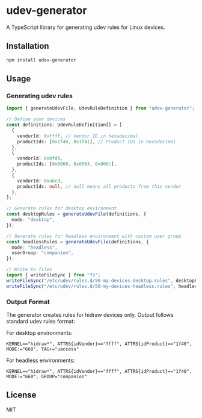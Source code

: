 # udev-generator

A TypeScript library for generating udev rules for Linux devices.

## Installation

```bash
npm install udev-generator
```

## Usage

### Generating udev rules

```typescript
import { generateUdevFile, UdevRuleDefinition } from "udev-generator";

// Define your devices
const definitions: UdevRuleDefinition[] = [
  {
    vendorId: 0xffff, // Vendor ID in hexadecimal
    productIds: [0x1f40, 0x1f41], // Product IDs in hexadecimal
  },
  {
    vendorId: 0x0fd9,
    productIds: [0x0060, 0x0063, 0x006c],
  },
  {
    vendorId: 0xabcd,
    productIds: null, // null means all products from this vendor
  },
];

// Generate rules for desktop environment
const desktopRules = generateUdevFile(definitions, {
  mode: "desktop",
});

// Generate rules for headless environment with custom user group
const headlessRules = generateUdevFile(definitions, {
  mode: "headless",
  userGroup: "companion",
});

// Write to files
import { writeFileSync } from "fs";
writeFileSync("/etc/udev/rules.d/50-my-devices-desktop.rules", desktopRules);
writeFileSync("/etc/udev/rules.d/50-my-devices-headless.rules", headlessRules);
```

### Output Format

The generator creates rules for hidraw devices only. Output follows standard udev rules format:

For desktop environments:

```
KERNEL=="hidraw*", ATTRS{idVendor}=="ffff", ATTRS{idProduct}=="1f40", MODE:="660", TAG+="uaccess"
```

For headless environments:

```
KERNEL=="hidraw*", ATTRS{idVendor}=="ffff", ATTRS{idProduct}=="1f40", MODE:="660", GROUP="companion"
```

## License

MIT

